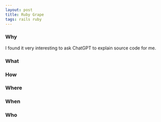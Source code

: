 ```yaml
---
layout: post
title: Ruby Grape
tags: rails ruby
---
```



### Why

I found it very interesting to ask ChatGPT to explain source code for me.


### What



### How



### Where


### When



### Who